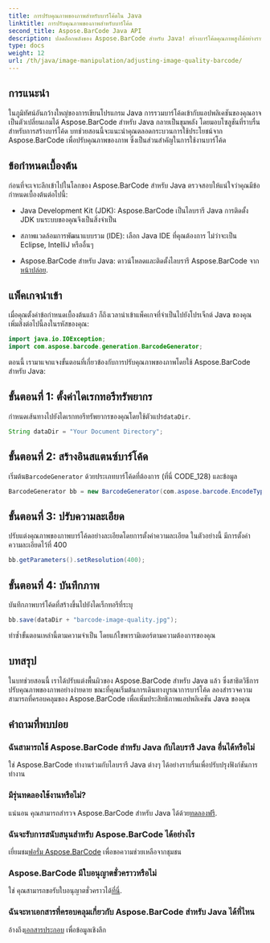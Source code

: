 ```yaml
---
title: การปรับคุณภาพของภาพสำหรับบาร์โค้ดใน Java
linktitle: การปรับคุณภาพของภาพสำหรับบาร์โค้ด
second_title: Aspose.BarCode Java API
description: ปลดล็อกพลังของ Aspose.BarCode สำหรับ Java! สร้างบาร์โค้ดคุณภาพสูงได้อย่างราบรื่น สำรวจบทช่วยสอนทันที
type: docs
weight: 12
url: /th/java/image-manipulation/adjusting-image-quality-barcode/
---
```


## การแนะนำ

ในภูมิทัศน์อันกว้างใหญ่ของการเขียนโปรแกรม Java การรวมบาร์โค้ดเข้ากับแอปพลิเคชันของคุณอาจเป็นตัวเปลี่ยนเกมได้ Aspose.BarCode สำหรับ Java กลายเป็นขุมพลัง โดยมอบโซลูชันที่ราบรื่นสำหรับการสร้างบาร์โค้ด บทช่วยสอนนี้จะแนะนำคุณตลอดกระบวนการใช้ประโยชน์จาก Aspose.BarCode เพื่อปรับคุณภาพของภาพ ซึ่งเป็นส่วนสำคัญในการใช้งานบาร์โค้ด

## ข้อกำหนดเบื้องต้น

ก่อนที่จะเจาะลึกเข้าไปในโลกของ Aspose.BarCode สำหรับ Java ตรวจสอบให้แน่ใจว่าคุณมีข้อกำหนดเบื้องต้นต่อไปนี้:

- Java Development Kit (JDK): Aspose.BarCode เป็นไลบรารี Java การติดตั้ง JDK บนระบบของคุณจึงเป็นสิ่งจำเป็น

- สภาพแวดล้อมการพัฒนาแบบรวม (IDE): เลือก Java IDE ที่คุณต้องการ ไม่ว่าจะเป็น Eclipse, IntelliJ หรืออื่นๆ

-  Aspose.BarCode สำหรับ Java: ดาวน์โหลดและติดตั้งไลบรารี Aspose.BarCode จาก[หน้าปล่อย](https://releases.aspose.com/barcode/java/).

## แพ็คเกจนำเข้า

เมื่อคุณตั้งค่าข้อกำหนดเบื้องต้นแล้ว ก็ถึงเวลานำเข้าแพ็คเกจที่จำเป็นไปยังโปรเจ็กต์ Java ของคุณ เพิ่มสิ่งต่อไปนี้ลงในรหัสของคุณ:

```java
import java.io.IOException;
import com.aspose.barcode.generation.BarcodeGenerator;
```

ตอนนี้ เรามาแจกแจงขั้นตอนที่เกี่ยวข้องกับการปรับคุณภาพของภาพโดยใช้ Aspose.BarCode สำหรับ Java:

## ขั้นตอนที่ 1: ตั้งค่าไดเรกทอรีทรัพยากร

 กำหนดเส้นทางไปยังไดเรกทอรีทรัพยากรของคุณโดยใช้ตัวแปร`dataDir`.

```java
String dataDir = "Your Document Directory";
```

## ขั้นตอนที่ 2: สร้างอินสแตนซ์บาร์โค้ด

 เริ่มต้น`BarcodeGenerator` ด้วยประเภทบาร์โค้ดที่ต้องการ (ที่นี่ CODE_128) และข้อมูล

```java
BarcodeGenerator bb = new BarcodeGenerator(com.aspose.barcode.EncodeTypes.CODE_128, "1234567");
```

## ขั้นตอนที่ 3: ปรับความละเอียด

ปรับแต่งคุณภาพของภาพบาร์โค้ดอย่างละเอียดโดยการตั้งค่าความละเอียด ในตัวอย่างนี้ มีการตั้งค่าความละเอียดไว้ที่ 400

```java
bb.getParameters().setResolution(400);
```

## ขั้นตอนที่ 4: บันทึกภาพ

บันทึกภาพบาร์โค้ดที่สร้างขึ้นไปยังไดเร็กทอรีที่ระบุ

```java
bb.save(dataDir + "barcode-image-quality.jpg");
```

ทำซ้ำขั้นตอนเหล่านี้ตามความจำเป็น โดยแก้ไขพารามิเตอร์ตามความต้องการของคุณ

## บทสรุป

ในบทช่วยสอนนี้ เราได้ปรับแต่งพื้นผิวของ Aspose.BarCode สำหรับ Java แล้ว ซึ่งสาธิตวิธีการปรับคุณภาพของภาพอย่างง่ายดาย ขณะที่คุณเริ่มต้นการเดินทางบูรณาการบาร์โค้ด ลองสำรวจความสามารถที่ครอบคลุมของ Aspose.BarCode เพื่อเพิ่มประสิทธิภาพแอปพลิเคชัน Java ของคุณ

## คำถามที่พบบ่อย

### ฉันสามารถใช้ Aspose.BarCode สำหรับ Java กับไลบรารี Java อื่นได้หรือไม่
ใช่ Aspose.BarCode ทำงานร่วมกับไลบรารี Java ต่างๆ ได้อย่างราบรื่นเพื่อปรับปรุงฟังก์ชันการทำงาน

### มีรุ่นทดลองใช้งานหรือไม่?
 แน่นอน คุณสามารถสำรวจ Aspose.BarCode สำหรับ Java ได้ด้วย[ทดลองฟรี](https://releases.aspose.com/).

### ฉันจะรับการสนับสนุนสำหรับ Aspose.BarCode ได้อย่างไร
 เยี่ยมชม[ฟอรั่ม Aspose.BarCode](https://forum.aspose.com/c/barcode/13) เพื่อขอความช่วยเหลือจากชุมชน

### Aspose.BarCode มีใบอนุญาตชั่วคราวหรือไม่
 ใช่ คุณสามารถขอรับใบอนุญาตชั่วคราวได้[ที่นี่](https://purchase.aspose.com/temporary-license/).

### ฉันจะหาเอกสารที่ครอบคลุมเกี่ยวกับ Aspose.BarCode สำหรับ Java ได้ที่ไหน
 อ้างถึง[เอกสารประกอบ](https://reference.aspose.com/barcode/java/) เพื่อข้อมูลเชิงลึก
